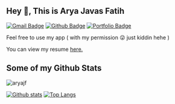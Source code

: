 ## Hey 👋, This is Arya Javas Fatih
[![Gmail Badge](https://img.shields.io/badge/-aryajavasfatih888@gmail.com-c14438?style=flat&logo=Gmail&logoColor=white&link=mailto:aryajavasfatih888@gmail.com)](mailto:aryajavasfatih888@gmail.com) [![Github Badge](https://img.shields.io/badge/-aryajf-grey?style=flat&logo=github&logoColor=white&link=https://github.com/aryajf/)](https://www.github.com/aryajf/) [![Portfolio Badge](https://img.shields.io/badge/portfolio-web-blue?style=flat&link=https://javas.digitalinteraktif.com/)](https://javas.digitalinteraktif.com/) <p align='left'>Feel free to use my app ( with my permission 😜 just kiddin hehe )</p><p align='left'> You can view my resume <a href='https://javas.digitalinteraktif.com/pdfdownload ' target=_blank><u>here</u>.</a></p>
## Some of my Github Stats
<p align=left> <img src=https://komarev.com/ghpvc/?username=aryajf alt=aryajf /> </p>

[![Github stats](https://github-readme-stats.vercel.app/api?username=aryajf&show_icons=true&include_all_commits=true)](https://github.com/aryajf/github-readme-stats)
[![Top Langs](https://github-readme-stats.vercel.app/api/top-langs/?username=aryajf&layout=compact)](https://github.com/aryajf/github-readme-stats)
